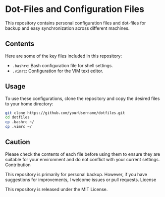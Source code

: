 # Dot-Files and Configuration Files

This repository contains personal configuration files and dot-files for backup and easy synchronization across different machines.

## Contents

Here are some of the key files included in this repository:

- `.bashrc`: Bash configuration file for shell settings.
- `.vimrc`: Configuration for the VIM text editor.

## Usage

To use these configurations, clone the repository and copy the desired files to your home directory:

```bash
git clone https://github.com/yourUsername/dotfiles.git
cd dotfiles
cp .bashrc ~/
cp .vimrc ~/
```

## Caution

Please check the contents of each file before using them to ensure they are suitable for your environment and do not conflict with your current settings.
Contribution

This repository is primarily for personal backup. However, if you have suggestions for improvements, I welcome issues or pull requests.
License

This repository is released under the MIT License.
